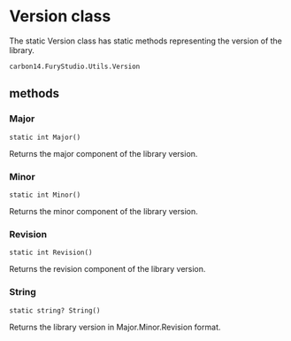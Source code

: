 # Version class

The static Version class has static methods representing the version of the library.

`carbon14.FuryStudio.Utils.Version`

## methods

### Major

`static int Major()`

Returns the major component of the library version.

### Minor

`static int Minor()`

Returns the minor component of the library version.

### Revision

`static int Revision()`

Returns the revision component of the library version.

### String

`static string? String()`

Returns the library version in Major.Minor.Revision format.

